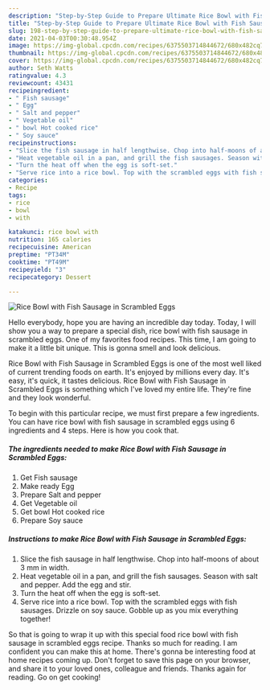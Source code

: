 ```yaml
---
description: "Step-by-Step Guide to Prepare Ultimate Rice Bowl with Fish Sausage in Scrambled Eggs"
title: "Step-by-Step Guide to Prepare Ultimate Rice Bowl with Fish Sausage in Scrambled Eggs"
slug: 198-step-by-step-guide-to-prepare-ultimate-rice-bowl-with-fish-sausage-in-scrambled-eggs
date: 2021-04-03T00:30:48.954Z
image: https://img-global.cpcdn.com/recipes/6375503714844672/680x482cq70/rice-bowl-with-fish-sausage-in-scrambled-eggs-recipe-main-photo.jpg
thumbnail: https://img-global.cpcdn.com/recipes/6375503714844672/680x482cq70/rice-bowl-with-fish-sausage-in-scrambled-eggs-recipe-main-photo.jpg
cover: https://img-global.cpcdn.com/recipes/6375503714844672/680x482cq70/rice-bowl-with-fish-sausage-in-scrambled-eggs-recipe-main-photo.jpg
author: Seth Watts
ratingvalue: 4.3
reviewcount: 43431
recipeingredient:
- " Fish sausage"
- " Egg"
- " Salt and pepper"
- " Vegetable oil"
- " bowl Hot cooked rice"
- " Soy sauce"
recipeinstructions:
- "Slice the fish sausage in half lengthwise. Chop into half-moons of about 3 mm in width."
- "Heat vegetable oil in a pan, and grill the fish sausages. Season with salt and pepper. Add the egg and stir."
- "Turn the heat off when the egg is soft-set."
- "Serve rice into a rice bowl. Top with the scrambled eggs with fish sausages. Drizzle on soy sauce. Gobble up as you mix everything together!"
categories:
- Recipe
tags:
- rice
- bowl
- with

katakunci: rice bowl with 
nutrition: 165 calories
recipecuisine: American
preptime: "PT34M"
cooktime: "PT49M"
recipeyield: "3"
recipecategory: Dessert

---
```



![Rice Bowl with Fish Sausage in Scrambled Eggs](https://img-global.cpcdn.com/recipes/6375503714844672/680x482cq70/rice-bowl-with-fish-sausage-in-scrambled-eggs-recipe-main-photo.jpg)

Hello everybody, hope you are having an incredible day today. Today, I will show you a way to prepare a special dish, rice bowl with fish sausage in scrambled eggs. One of my favorites food recipes. This time, I am going to make it a little bit unique. This is gonna smell and look delicious.



Rice Bowl with Fish Sausage in Scrambled Eggs is one of the most well liked of current trending foods on earth. It's enjoyed by millions every day. It's easy, it's quick, it tastes delicious. Rice Bowl with Fish Sausage in Scrambled Eggs is something which I've loved my entire life. They're fine and they look wonderful.


To begin with this particular recipe, we must first prepare a few ingredients. You can have rice bowl with fish sausage in scrambled eggs using 6 ingredients and 4 steps. Here is how you cook that.

<!--inarticleads1-->

##### The ingredients needed to make Rice Bowl with Fish Sausage in Scrambled Eggs:

1. Get  Fish sausage
1. Make ready  Egg
1. Prepare  Salt and pepper
1. Get  Vegetable oil
1. Get  bowl Hot cooked rice
1. Prepare  Soy sauce




<!--inarticleads2-->

##### Instructions to make Rice Bowl with Fish Sausage in Scrambled Eggs:

1. Slice the fish sausage in half lengthwise. Chop into half-moons of about 3 mm in width.
1. Heat vegetable oil in a pan, and grill the fish sausages. Season with salt and pepper. Add the egg and stir.
1. Turn the heat off when the egg is soft-set.
1. Serve rice into a rice bowl. Top with the scrambled eggs with fish sausages. Drizzle on soy sauce. Gobble up as you mix everything together!




So that is going to wrap it up with this special food rice bowl with fish sausage in scrambled eggs recipe. Thanks so much for reading. I am confident you can make this at home. There's gonna be interesting food at home recipes coming up. Don't forget to save this page on your browser, and share it to your loved ones, colleague and friends. Thanks again for reading. Go on get cooking!
